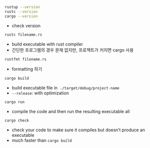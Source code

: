 ```bash
rustup --version
rustc --version
cargo --version
```
- check version
```bash
rustc filename.rs
```
 - build executable with rust compiler
 - 간단한 프로그램의 경우 문제 없지만, 프로젝트가 커지면 cargo 사용
```bash
rustfmt filename.rs 
```
- formatting 하기
```bash
cargo build
```
- build executable file in  `./target/debug/project-name`
- `--release`: with optimization
```bash
cargo run
```
- compile the code and then run the resulting executable all
```bash
cargo check
```
- check your code to make sure it compiles but doesn’t produce an executable
- much faster than `cargo build`